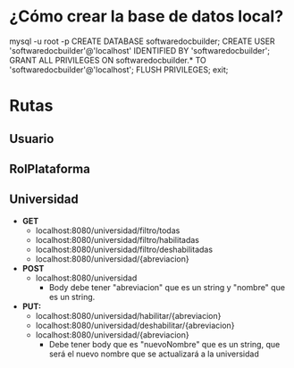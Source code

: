 # ¿Cómo crear la base de datos local?

mysql -u root -p
CREATE DATABASE softwaredocbuilder;
CREATE USER 'softwaredocbuilder'@'localhost' IDENTIFIED BY 'softwaredocbuilder';
GRANT ALL PRIVILEGES ON softwaredocbuilder.* TO 'softwaredocbuilder'@'localhost';
FLUSH PRIVILEGES;
exit;

# Rutas
## Usuario
## RolPlataforma
## Universidad
- **GET**
  - localhost:8080/universidad/filtro/todas
  - localhost:8080/universidad/filtro/habilitadas
  - localhost:8080/universidad/filtro/deshabilitadas
  - localhost:8080/universidad/{abreviacion}
- **POST**
  - localhost:8080/universidad
    - Body debe tener "abreviacion" que es un string y "nombre" que es un string.
- **PUT:**
  - localhost:8080/universidad/habilitar/{abreviacion}
  - localhost:8080/universidad/deshabilitar/{abreviacion}
  - localhost:8080/universidad/{abreviacion}
    - Debe tener body que es "nuevoNombre" que es un string, que será el nuevo nombre que se actualizará a la universidad